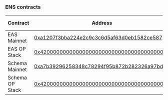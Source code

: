 ### ENS contracts

| Contract        | Address                                                                                                        | Chain ID   |
| --------------- | -------------------------------------------------------------------------------------------------------------- | ---------- |
| EAS Mainnet     | [0xa1207f3bba224e2c9c3c6d5af63d0eb1582ce587](https://onceupon.gg/0xa1207f3bba224e2c9c3c6d5af63d0eb1582ce587:1) | 1          |
| EAS OP Stack    | [0x4200000000000000000000000000000000000021](https://onceupon.gg/0x4200000000000000000000000000000000000021:0)   | `multiple` |
| Schema Mainnet  | [0xa7b39296258348c78294f95b872b282326a97bdf](https://onceupon.gg/0xa7b39296258348c78294f95b872b282326a97bdf:1) | 1          |
| Schema OP Stack | [0x4200000000000000000000000000000000000020](https://onceupon.gg/0x4200000000000000000000000000000000000020:0)   | `multiple` |
